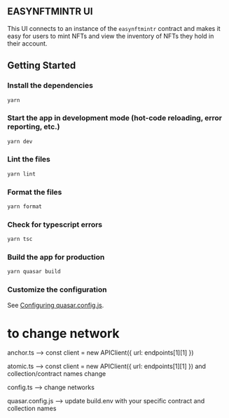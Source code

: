 ## EASYNFTMINTR UI
This UI connects to an instance of the `easynftmintr` contract and makes it easy for users to mint NFTs and view the inventory of NFTs they hold in their account.

## Getting Started

### Install the dependencies
```bash
yarn
```

### Start the app in development mode (hot-code reloading, error reporting, etc.)
```bash
yarn dev
```


### Lint the files
```bash
yarn lint
```


### Format the files
```bash
yarn format
```

### Check for typescript errors
```bash
yarn tsc
```


### Build the app for production
```bash
yarn quasar build
```

### Customize the configuration
See [Configuring quasar.config.js](https://v2.quasar.dev/quasar-cli-webpack/quasar-config-js).


# to change network

anchor.ts --> const client = new APIClient({ url: endpoints[1][1] })

atomic.ts --> const client = new APIClient({ url: endpoints[1][1] })
and collection/contract names change

config.ts --> change networks

quasar.config.js --> update build.env with your specific contract and collection names

